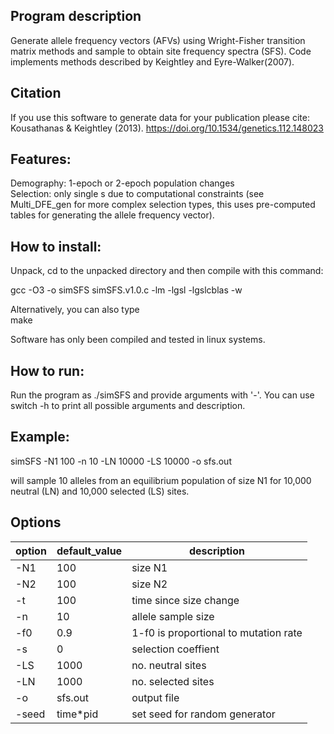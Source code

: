 ## Program description
Generate allele frequency vectors (AFVs) using Wright-Fisher transition matrix methods and sample
  to obtain site frequency spectra (SFS). Code implements methods described by Keightley and Eyre-Walker(2007).

## Citation
If you use this software to generate data for your publication please cite: 
Kousathanas & Keightley (2013). https://doi.org/10.1534/genetics.112.148023

## Features:   
  Demography: 1-epoch or 2-epoch population changes  
  Selection: only single s due to computational constraints (see Multi_DFE_gen for more complex selection types, this uses pre-computed tables for generating the allele frequency vector).  

## How to install:
  Unpack, cd to the unpacked directory and then compile with this command:

  gcc -O3 -o simSFS simSFS.v1.0.c -lm -lgsl -lgslcblas -w

Alternatively, you can also type  
make

Software has only been compiled and tested in linux systems.

## How to run:
  Run the program as ./simSFS and provide arguments with '-'. You can use switch -h to print all possible arguments and description.

## Example:

simSFS -N1 100 -n 10 -LN 10000 -LS 10000 -o sfs.out

will sample 10 alleles from an equilibrium population of size N1 for 10,000 neutral (LN) and 10,000 selected (LS) sites.

## Options

| option | default_value | description                           |
|--------|---------------|---------------------------------------|
| -N1     | 100           | size N1                               |
| -N2     | 100           | size N2                               |
| -t      | 100           | time since size change                |
| -n      | 10            | allele sample size                    |
| -f0     | 0.9           | 1-f0 is proportional to mutation rate |
| -s      | 0             | selection coeffient                   |
| -LS     | 1000          | no. neutral sites                     |
| -LN     | 1000          | no. selected sites                    |
| -o      | sfs.out       | output file                           |
| -seed   | time*pid      | set seed for random generator         |
